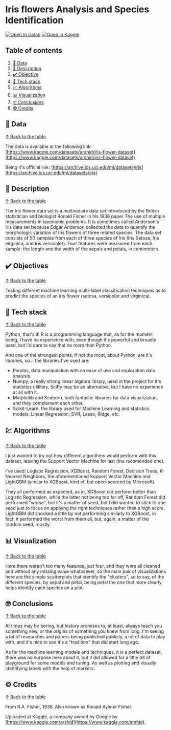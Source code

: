 # Iris flowers Analysis and Species Identification #

[![Open In Colab](https://colab.research.google.com/assets/colab-badge.svg)](https://colab.research.google.com/github/jofaval/iris-flowers/blob/master/notebook.ipynb)&nbsp;[![Open in Kaggle](https://www.kaggle.com/static/images/open-in-kaggle.svg)](https://www.kaggle.com/code/jofaval/iris-flower-analysis-and-species-identification)

## Table of contents

1. [📁 Data](#-data)
1. [📓 Description](#-description)
1. [✔️ Objective](#-objective)
1. [🧱 Tech stack](#-tech-stack)
1. [💹 Algorithms](#-algorithms)
1. [📊 Visualization](#-visualization)
1. [🤓 Conclusions](#-conclusions)
1. [©️ Credits](#-credits)

## 📁 Data
[↑ Back to the table](#table-of-contents)

The data is available at the following link:\
[https://www.kaggle.com/datasets/arshid/iris-flower-dataset](https://www.kaggle.com/datasets/arshid/iris-flower-dataset)

Being it's official link:
[https://archive.ics.uci.edu/ml/datasets/iris](https://archive.ics.uci.edu/ml/datasets/iris)

## 📓 Description
[↑ Back to the table](#table-of-contents)

The Iris flower data set is a multivariate data set introduced by the British statistician and biologist Ronald Fisher in his 1936 paper The use of multiple measurements in taxonomic problems. It is sometimes called Anderson's Iris data set because Edgar Anderson collected the data to quantify the morphologic variation of Iris flowers of three related species. The data set consists of 50 samples from each of three species of Iris (Iris Setosa, Iris virginica, and Iris versicolor). Four features were measured from each sample: the length and the width of the sepals and petals, in centimeters.

## ✔️ Objectives
[↑ Back to the table](#table-of-contents)

Testing different machine learning multi-label classification techniques as to predict the species of an iris flower (setosa, versicolor and virginica).

## 🧱 Tech stack
[↑ Back to the table](#table-of-contents)

Python, that's it! R is a programming language that, as for the moment being, I have no experience with, even though it's powerful and broadly used, but I'd dare to say that no more than Python.

And one of the strongest points, if not the most, about Python, are it's libraries, so... the libraries I've used are:

- Pandas, data manipulation with an ease of use and exploration data analysis.
- Numpy, a really strong linear algebra library, used in the project for it's statistics utilities, SciPy may be an alternative, but I have no experience at all with it.
- Matplotlib and Seaborn, both fantastic libraries for data visualization, and they complement each other.
- Scikit-Learn, the library used for Machine Learning and statistics models: Linear Regression, SVR, Lasso, Ridge, etc.

## 💹 Algorithms
[↑ Back to the table](#table-of-contents)

I just wanted to try out how different algorithms would perform with this dataset, leaving the Support Vector Machine for last (the recomended one).

I've used: Logistic Regression, XGBoost, Random Forest, Decision Trees, K-Nearest Neighbors, the aforementioned Support Vector Machine and LightGBM (similar to XGBoost, kind of, but open-sourced by Microsoft).

They all performed as expected, as in, XGBoost did perform better than Logistic Regression, while the latter not being too far off, Random Forest did performed "worse", but it's a matter of seed, but I did wanted to stick to one seed just to focus on applying the right techniques rather than a high score. LightGBM did shocked a little by not performing similarly to XGBoost, in fact, it performed the worst from them all, but, again, a matter of the random seed, mostly.

## 📊 Visualization
[↑ Back to the table](#table-of-contents)

Here there weren't too many features, just four, and they were all cleaned and without any missing value whatosever, so the main pair of visualizations here are the simple scatterplots that identify the "clusters", so to say, of the different species, by sepal and petal, being petal the one that more clearly helps identify each species on a plot.

## 🤓 Conclusions
[↑ Back to the table](#table-of-contents)

At times may be boring, but history promises to, at least, always teach you something new, or the origins of something you knew from long. I'm seeing a lot of researches and papers being published publicly, a lot of data to play with, and it's nice to see it's a "tradition" that did start long ago.

As for the machine learning models and techniques, it is a perfect dataset, there was no surprise here about it, but it did allowed for a little bit of playground for some models and tuning. As well as plotting and visually identifying labels with the help of markers.

## ©️ Credits
[↑ Back to the table](#table-of-contents)

From R.A. Fisher, 1936. Also known as Ronald Aylmer Fisher.

Uploaded at Kaggle, a company owned by Google by [https://www.kaggle.com/arshid](https://www.kaggle.com/arshid).